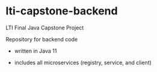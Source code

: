 # lti-capstone-backend
LTI Final Java Capstone Project

Repository for backend code

- written in Java 11

- includes all microservices (registry, service, and client)
